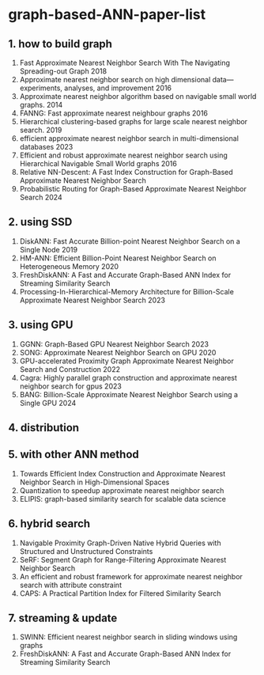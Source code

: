 # graph-based-ANN-paper-list

## 1. how to build graph

1. Fast Approximate Nearest Neighbor Search With The Navigating Spreading-out Graph 2018
2. Approximate nearest neighbor search on high dimensional data—experiments, analyses, and improvement 2016
3. Approximate nearest neighbor algorithm based on navigable small world graphs. 2014
4. FANNG: Fast approximate nearest neighbour graphs 2016
5. Hierarchical clustering-based graphs for large scale nearest neighbor search. 2019
6. efficient approximate nearest neighbor search in multi-dimensional databases 2023
7.  Efficient and robust approximate nearest neighbor search using Hierarchical Navigable Small World graphs 2016
8. Relative NN-Descent: A Fast Index Construction for Graph-Based Approximate Nearest Neighbor Search
9. Probabilistic Routing for Graph-Based Approximate Nearest Neighbor Search 2024

## 2. using SSD

1. DiskANN: Fast Accurate Billion-point Nearest Neighbor Search on a Single Node 2019
2. HM-ANN: Efficient Billion-Point Nearest Neighbor Search on Heterogeneous Memory 2020
3. FreshDiskANN: A Fast and Accurate Graph-Based ANN Index for Streaming Similarity Search
4. Processing-In-Hierarchical-Memory Architecture for Billion-Scale Approximate Nearest Neighbor Search 2023

## 3. using GPU

1. GGNN: Graph-Based GPU Nearest Neighbor Search 2023
2. SONG: Approximate Nearest Neighbor Search on GPU 2020
3. GPU-accelerated Proximity Graph Approximate Nearest Neighbor Search and Construction 2022
4. Cagra: Highly parallel graph construction and approximate nearest neighbor search for gpus 2023
5. BANG: Billion-Scale Approximate Nearest Neighbor Search using a Single GPU 2024

## 4. distribution

## 5. with other ANN method

1. Towards Efficient Index Construction and Approximate Nearest Neighbor Search in High-Dimensional Spaces
2. Quantization to speedup approximate nearest neighbor search
3. ELIPIS: graph-based similarity search for scalable data science

## 6. hybrid search

1. Navigable Proximity Graph-Driven Native Hybrid Queries with Structured and Unstructured Constraints
2. SeRF: Segment Graph for Range-Filtering Approximate Nearest Neighbor Search
3. An efficient and robust framework for approximate nearest neighbor search with attribute constraint
4. CAPS: A Practical Partition Index for Filtered Similarity Search

## 7. streaming & update

1. SWINN: Efficient nearest neighbor search in sliding windows using graphs
2. FreshDiskANN: A Fast and Accurate Graph-Based ANN Index for Streaming Similarity Search



